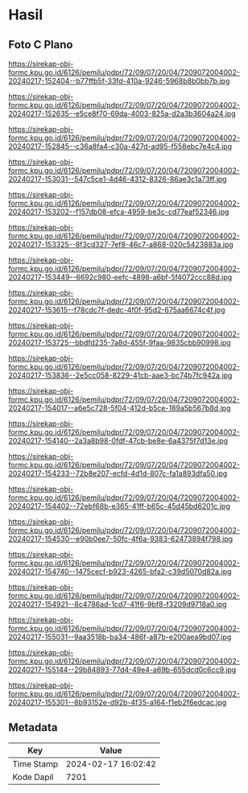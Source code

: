 # Hasil

## Foto C Plano

https://sirekap-obj-formc.kpu.go.id/6126/pemilu/pdpr/72/09/07/20/04/7209072004002-20240217-152404--b77ffb5f-33fd-410a-9246-5968b8b0bb7b.jpg

https://sirekap-obj-formc.kpu.go.id/6126/pemilu/pdpr/72/09/07/20/04/7209072004002-20240217-152635--e5ce8f70-69da-4003-825a-d2a3b3604a24.jpg

https://sirekap-obj-formc.kpu.go.id/6126/pemilu/pdpr/72/09/07/20/04/7209072004002-20240217-152845--c36a8fa4-c30a-427d-ad95-f558ebc7e4c4.jpg

https://sirekap-obj-formc.kpu.go.id/6126/pemilu/pdpr/72/09/07/20/04/7209072004002-20240217-153031--547c5ce1-4d46-4312-8326-86ae3c1a73ff.jpg

https://sirekap-obj-formc.kpu.go.id/6126/pemilu/pdpr/72/09/07/20/04/7209072004002-20240217-153202--f157db08-efca-4959-be3c-cd77eaf52346.jpg

https://sirekap-obj-formc.kpu.go.id/6126/pemilu/pdpr/72/09/07/20/04/7209072004002-20240217-153325--8f3cd327-7ef8-46c7-a868-020c5423883a.jpg

https://sirekap-obj-formc.kpu.go.id/6126/pemilu/pdpr/72/09/07/20/04/7209072004002-20240217-153449--6692c980-eefc-4898-a6bf-5f4072ccc88d.jpg

https://sirekap-obj-formc.kpu.go.id/6126/pemilu/pdpr/72/09/07/20/04/7209072004002-20240217-153615--f78cdc7f-dedc-4f0f-95d2-675aa6674c4f.jpg

https://sirekap-obj-formc.kpu.go.id/6126/pemilu/pdpr/72/09/07/20/04/7209072004002-20240217-153725--bbdfd235-7a8d-455f-9faa-9835cbb90998.jpg

https://sirekap-obj-formc.kpu.go.id/6126/pemilu/pdpr/72/09/07/20/04/7209072004002-20240217-153836--2e5cc058-8229-41cb-aae3-bc74b7fc942a.jpg

https://sirekap-obj-formc.kpu.go.id/6126/pemilu/pdpr/72/09/07/20/04/7209072004002-20240217-154017--a6e5c728-5f04-412d-b5ce-189a5b567b8d.jpg

https://sirekap-obj-formc.kpu.go.id/6126/pemilu/pdpr/72/09/07/20/04/7209072004002-20240217-154140--2a3a8b98-0fdf-47cb-be8e-6a4375f7d13e.jpg

https://sirekap-obj-formc.kpu.go.id/6126/pemilu/pdpr/72/09/07/20/04/7209072004002-20240217-154233--72b8e207-ecfd-4d1d-807c-fa1a893dfa50.jpg

https://sirekap-obj-formc.kpu.go.id/6126/pemilu/pdpr/72/09/07/20/04/7209072004002-20240217-154402--72ebf68b-e365-41ff-b65c-45d45bd6201c.jpg

https://sirekap-obj-formc.kpu.go.id/6126/pemilu/pdpr/72/09/07/20/04/7209072004002-20240217-154530--e90b0ee7-50fc-4f6a-9383-62473894f798.jpg

https://sirekap-obj-formc.kpu.go.id/6126/pemilu/pdpr/72/09/07/20/04/7209072004002-20240217-154740--1475cecf-b923-4265-bfa2-c39d5070d82a.jpg

https://sirekap-obj-formc.kpu.go.id/6126/pemilu/pdpr/72/09/07/20/04/7209072004002-20240217-154921--8c4786ad-1cd7-41f6-9bf8-f3209d9718a0.jpg

https://sirekap-obj-formc.kpu.go.id/6126/pemilu/pdpr/72/09/07/20/04/7209072004002-20240217-155031--9aa3518b-ba34-486f-a87b-e200aea9bd07.jpg

https://sirekap-obj-formc.kpu.go.id/6126/pemilu/pdpr/72/09/07/20/04/7209072004002-20240217-155144--29b84893-77d4-49e4-a69b-655dcd0c6cc9.jpg

https://sirekap-obj-formc.kpu.go.id/6126/pemilu/pdpr/72/09/07/20/04/7209072004002-20240217-155301--8b93152e-d92b-4f35-a164-f1eb2f6edcac.jpg


## Metadata

| Key        | Value               |
| ---------- | ------------------- |
| Time Stamp | 2024-02-17 16:02:42 |
| Kode Dapil | 7201                |



